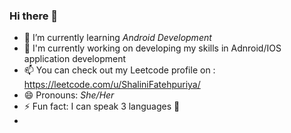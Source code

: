 ### Hi there 👋
- 🌱 I’m currently learning *Android Development*
- 🔭 I'm currently working on developing my skills in Adnroid/IOS application development
- 📫 You can check out my Leetcode profile on : https://leetcode.com/u/ShaliniFatehpuriya/
- 😄 Pronouns: *She/Her*
- ⚡ Fun fact: I can speak 3 languages 🤔
- 
<!--
**ShaliniFatehpuriya/ShaliniFatehpuriya** is a ✨ _special_ ✨ repository because its `README.md` (this file) appears on your GitHub profile.

Here are some ideas to get you started:

- 🔭 I’m currently working on ...
- 🌱 I’m currently learning ...
- 👯 I’m looking to collaborate on ...
- 🤔 I’m looking for help with ...
- 💬 Ask me about ...
- 📫 How to reach me: ...
- 😄 Pronouns: ...
- ⚡ Fun fact: ...
-->
